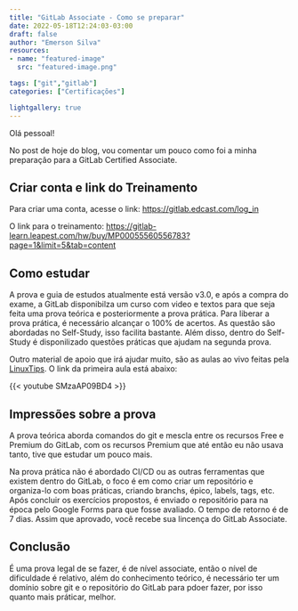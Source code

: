 ```yaml
---
title: "GitLab Associate - Como se preparar"
date: 2022-05-18T12:24:03-03:00
draft: false
author: "Emerson Silva"
resources:
- name: "featured-image"
  src: "featured-image.png"

tags: ["git","gitlab"]
categories: ["Certificações"]

lightgallery: true
---
```


Olá pessoal! 

No post de hoje do blog, vou comentar um pouco como foi a minha preparação para a GitLab Certified Associate. 

## Criar conta e link do Treinamento

Para criar uma conta, acesse o link: https://gitlab.edcast.com/log_in

O link para o treinamento: https://gitlab-learn.leapest.com/hw/buy/MP00055560556783?page=1&limit=5&tab=content



## Como estudar

A prova e guia de estudos atualmente está versão v3.0, e após a compra do exame, a GitLab disponibilza um curso com video e textos para que seja feita uma prova teórica e posteriormente a prova prática. 
Para liberar a prova prática, é necessário alcançar o 100% de acertos. As questão são abordadas no Self-Study, isso facilita bastante. 
Além disso, dentro do Self-Study é disponilizado questões práticas que ajudam na segunda prova. 



Outro material de apoio que irá ajudar muito, são as aulas ao vivo feitas pela [LinuxTips](https://www.linuxtips.io/).  O link da primeira aula está abaixo: 

{{< youtube SMzaAP09BD4 >}}


## Impressões sobre a prova

A prova teórica aborda comandos do git e mescla entre os recursos Free e Premium do GitLab, com os recursos Premium que até então eu não usava tanto, tive que estudar um pouco mais. 

Na prova prática não é abordado CI/CD ou as outras ferramentas que existem dentro do GitLab, o foco é em como criar um repositório e organiza-lo com boas práticas, criando branchs, épico, labels, tags, etc. Após concluir os exercícios propostos, é enviado o repositório para na época pelo Google Forms para que fosse avaliado. O tempo de retorno é de 7 dias. Assim que aprovado, você recebe sua lincença do GitLab Associate. 


## Conclusão

É uma prova legal de se fazer, é de nível associate, então o nível de dificuldade é relativo, além do conhecimento teórico, é necessário ter um domínio sobre git e o repositório do GitLab para pdoer fazer, por isso quanto mais práticar, melhor. 